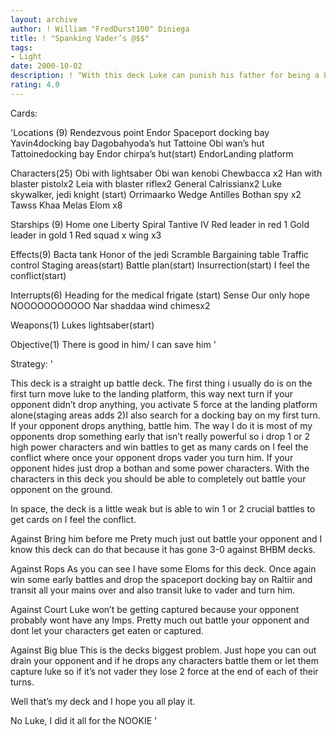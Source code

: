 ```yaml
---
layout: archive
author: ! William "FredDurst100" Diniega
title: ! "Spanking Vader’s @$$"
tags:
- Light
date: 2000-10-02
description: ! "With this deck Luke can punish his father for being a bad boy and all his friend’s for taking advantage of him."
rating: 4.0
---
```

Cards: 

'Locations (9)
Rendezvous point
Endor
Spaceport docking bay
Yavin4docking bay
Dagobahyoda’s hut
Tattoine Obi wan’s hut
Tattoinedocking bay
Endor chirpa’s hut(start)
EndorLanding platform

Characters(25)
Obi with lightsaber
Obi wan kenobi
Chewbacca x2
Han with blaster pistolx2
Leia with blaster riflex2
General Calrissianx2
Luke skywalker, jedi knight (start)
Orrimaarko
Wedge Antilles
Bothan spy x2
Tawss Khaa
Melas
Elom x8

Starships (9)
Home one
Liberty
Spiral
Tantive IV
Red leader in red 1
Gold leader in gold 1
Red squad x wing x3

Effects(9)
Bacta tank
Honor of the jedi
Scramble
Bargaining table
Traffic control
Staging areas(start)
Battle plan(start)
Insurrection(start)
I feel the conflict(start)

Interrupts(6)
Heading for the medical frigate (start)
Sense
Our only hope
NOOOOOOOOOOO
Nar shaddaa wind chimesx2

Weapons(1)
Lukes lightsaber(start)

Objective(1)
There is good in him/ I can save him
'

Strategy: '

This deck is a straight up battle deck.  The first thing i usually do is on the first turn move luke to the landing platform, this way next turn if your opponent didn’t drop anything, you activate 5 force at the landing platform alone(staging areas adds 2)I also search for a docking bay on my first turn.  If your opponent drops anything, battle him.  The way I do it is most of my opponents drop something early that isn’t really powerful so i drop 1 or 2 high power characters and win battles to get as many cards on I feel the conflict where once your opponent drops vader you turn him. If your opponent hides just drop a bothan and some power characters.  With the characters in this deck you should be able to completely out battle your opponent on the ground.

In space, the deck is a little weak but is able to win 1 or 2 crucial battles to get cards on I feel the conflict.

Against Bring him before me
  Prety much just out battle your opponent and I know this deck can do that because it has gone
3-0 against BHBM decks.

Against Rops
  As you can see I have some Eloms for this deck.  Once again win some early battles and drop the spaceport docking bay on Raltiir and transit all your mains over and also transit luke to vader and turn him.

Against Court
  Luke won’t be getting captured because your opponent probably wont have any Imps.  Pretty much out battle your opponent and dont let your characters get eaten or captured.

Against Big blue
  This is the decks biggest problem. Just hope you can out drain your opponent and if he drops any characters battle them or let them capture luke so if it’s not vader they lose 2 force at the end of each of their turns.

Well that’s my deck and I hope you all play it.

No Luke, I did it all for the NOOKIE '